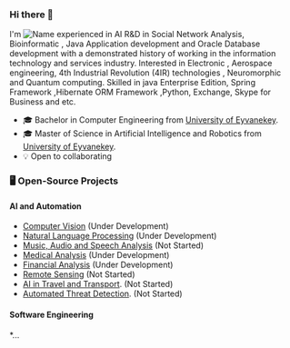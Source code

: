### Hi there 👋 
I'm
![Name](https://github.com/Aliarcher/Aliarcher/assets/53465519/1188697c-97c3-4eef-be73-842abbf4fe7e)
experienced in AI R&D in Social Network Analysis, Bioinformatic , Java Application development and Oracle Database development  with a demonstrated history of working in the information technology and services industry. Interested in Electronic , Aerospace engineering, 4th Industrial Revolution (4IR) technologies , Neuromorphic and Quantum computing. Skilled in java Enterprise Edition, Spring Framework ,Hibernate ORM Framework ,Python, Exchange, Skype for Business and etc.
* 🎓  Bachelor in Computer Engineering from [University of Eyvanekey](https://www.eyc.ac.ir/).
* 🎓  Master of Science in Artificial Intelligence and Robotics from [University of Eyvanekey](https://www.eyc.ac.ir/).
* 💡 Open to collaborating
### 🖥️ Open-Source Projects
#### AI and Automation
  * [Computer Vision](https://github.com/Aliarcher/Computer-Vision) (Under Development)
  * [Natural Language Processing](https://github.com/Aliarcher/Natural-Language-Processing) (Under Development)
  * [Music, Audio and Speech Analysis](https://github.com/Aliarcher/Music-Audio-Speech-Analysis) (Not Started)  
  * [Medical Analysis](https://github.com/Aliarcher/Medical-Analysis) (Under Development)
  * [Financial Analysis](https://github.com/Aliarcher/Financial-Analysis) (Under Development)
  * [Remote Sensing](https://github.com/Aliarcher/Remote-Sensing) (Not Started)
  * [AI in Travel and Transport](https://github.com/Aliarcher/AI-in-Travel-and-Transport). (Not Started)
  * [Automated Threat Detection](https://github.com/Aliarcher/Automated-Threat-Detection). (Not Started)
#### Software Engineering
  *...
